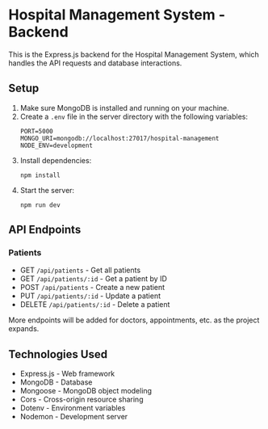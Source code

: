 # Hospital Management System - Backend

This is the Express.js backend for the Hospital Management System, which handles the API requests and database interactions.

## Setup

1. Make sure MongoDB is installed and running on your machine.
2. Create a `.env` file in the server directory with the following variables:
   ```
   PORT=5000
   MONGO_URI=mongodb://localhost:27017/hospital-management
   NODE_ENV=development
   ```
3. Install dependencies:
   ```
   npm install
   ```
4. Start the server:
   ```
   npm run dev
   ```

## API Endpoints

### Patients
- GET `/api/patients` - Get all patients
- GET `/api/patients/:id` - Get a patient by ID
- POST `/api/patients` - Create a new patient
- PUT `/api/patients/:id` - Update a patient
- DELETE `/api/patients/:id` - Delete a patient

More endpoints will be added for doctors, appointments, etc. as the project expands.

## Technologies Used
- Express.js - Web framework
- MongoDB - Database
- Mongoose - MongoDB object modeling
- Cors - Cross-origin resource sharing
- Dotenv - Environment variables
- Nodemon - Development server 